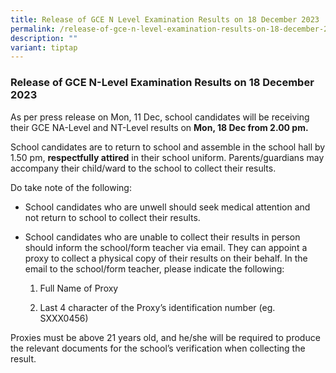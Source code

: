 ```yaml
---
title: Release of GCE N Level Examination Results on 18 December 2023
permalink: /release-of-gce-n-level-examination-results-on-18-december-2023/
description: ""
variant: tiptap
---
```

<h3>Release of GCE N-Level Examination Results on 18 December 2023</h3><p>As per press release on Mon, 11 Dec, school candidates will be receiving their GCE NA-Level and NT-Level results on <strong>Mon, 18 Dec from 2.00 pm.</strong></p><p>School candidates are to return to school and assemble in the school hall by 1.50 pm, <strong>respectfully attired</strong> in their school uniform. Parents/guardians may accompany their child/ward to the school to collect their results.</p><p>Do take note of the following:</p><ul data-tight="true" class="tight"><li><p>School candidates who are unwell should seek medical attention and not return to school to collect their results.</p></li><li><p>School candidates who are unable to collect their results in person should inform the school/form teacher via email. They can appoint a proxy to collect a physical copy of their results on their behalf. In the email to the school/form teacher, please indicate the following:</p><ol data-tight="true" class="tight"><li><p>Full Name of Proxy</p></li><li><p>Last 4 character of the Proxy’s identification number (eg. SXXX0456)</p></li></ol></li></ul><p>Proxies must be above 21 years old, and he/she will be required to produce the relevant documents for the school’s verification when collecting the result.</p>